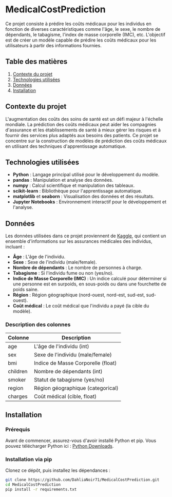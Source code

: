 # MedicalCostPrediction

Ce projet consiste à prédire les coûts médicaux pour les individus en fonction de diverses caractéristiques comme l'âge, le sexe, le nombre de dépendants, le tabagisme, l'index de masse corporelle (IMC), etc. L'objectif est de créer un modèle capable de prédire les coûts médicaux pour les utilisateurs à partir des informations fournies.

## Table des matières

1. [Contexte du projet](#contexte-du-projet)
2. [Technologies utilisées](#technologies-utilisées)
3. [Données](#données)
4. [Installation](#installation)

## Contexte du projet

L'augmentation des coûts des soins de santé est un défi majeur à l'échelle mondiale. La prédiction des coûts médicaux peut aider les compagnies d'assurance et les établissements de santé à mieux gérer les risques et à fournir des services plus adaptés aux besoins des patients. Ce projet se concentre sur la construction de modèles de prédiction des coûts médicaux en utilisant des techniques d'apprentissage automatique.

## Technologies utilisées

- **Python** : Langage principal utilisé pour le développement du modèle.
- **pandas** : Manipulation et analyse des données.
- **numpy** : Calcul scientifique et manipulation des tableaux.
- **scikit-learn** : Bibliothèque pour l'apprentissage automatique.
- **matplotlib** et **seaborn** : Visualisation des données et des résultats.
- **Jupyter Notebooks** : Environnement interactif pour le développement et l'analyse.

## Données

Les données utilisées dans ce projet proviennent de [Kaggle](https://www.kaggle.com/mirichoi0218/insurance), qui contient un ensemble d'informations sur les assurances médicales des individus, incluant :

- **Âge** : L'âge de l'individu.
- **Sexe** : Sexe de l'individu (male/female).
- **Nombre de dépendants** : Le nombre de personnes à charge.
- **Tabagisme** : Si l'individu fume ou non (yes/no).
- **Indice de Masse Corporelle (IMC)** : Un indice calculé pour déterminer si une personne est en surpoids, en sous-poids ou dans une fourchette de poids saine.
- **Région** : Région géographique (nord-ouest, nord-est, sud-est, sud-ouest).
- **Coût médical** : Le coût médical que l'individu a payé (la cible du modèle).

### Description des colonnes
| Colonne             | Description                             |
|---------------------|-----------------------------------------|
| age                 | L'âge de l'individu (int)               |
| sex                 | Sexe de l'individu (male/female)        |
| bmi                 | Indice de Masse Corporelle (float)      |
| children            | Nombre de dépendants (int)              |
| smoker              | Statut de tabagisme (yes/no)            |
| region              | Région géographique (categorical)       |
| charges             | Coût médical (cible, float)             |

## Installation

### Prérequis

Avant de commencer, assurez-vous d'avoir installé Python et pip. Vous pouvez télécharger Python ici : [Python Downloads](https://www.python.org/downloads/).

### Installation via pip

Clonez ce dépôt, puis installez les dépendances :

```bash
git clone https://github.com/DahliaNoir71/MedicalCostPrediction.git
cd MedicalCostPrediction
pip install -r requirements.txt
